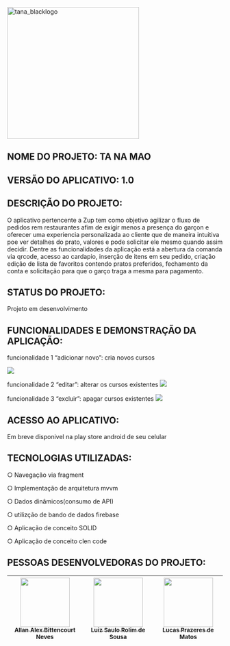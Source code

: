 <img width="308" alt="tana_blacklogo" src="https://user-images.githubusercontent.com/102183303/184753402-5a97c289-79f3-4994-83ea-1ebd4b407a9a.png">

## NOME DO PROJETO: TA NA MAO

## VERSÃO DO APLICATIVO: 1.0

## DESCRIÇÃO DO PROJETO:

O aplicativo  pertencente a Zup tem como objetivo agilizar o fluxo de pedidos rem restaurantes afim de exigir menos a presença do garçon e oferecer uma experiencia personalizada ao cliente que de maneira intuitiva poe ver detalhes do prato, valores e pode solicitar ele mesmo quando assim decidir. Dentre as funcionalidades da aplicação está a abertura da comanda via qrcode, acesso  ao cardapio,  inserção de itens em seu pedido, criação edição de lista de favoritos contendo pratos preferidos, fechamento da conta e solicitação para que o garço traga a mesma para pagamento.

## STATUS DO PROJETO:

Projeto em desenvolvimento

## FUNCIONALIDADES E DEMONSTRAÇÃO DA APLICAÇÃO:

funcionalidade 1 “adicionar novo”: cria novos cursos

<img src="public/imagens/criar.gif">

funcionalidade 2 “editar”: alterar os cursos existentes
<img src="public/imagens/editar.gif">

funcionalidade 3 “excluir”: apagar cursos existentes
<img src="public/imagens/excluir.gif">

## ACESSO AO APLICATIVO:

Em breve disponivel na play store android de seu celular

## TECNOLOGIAS UTILIZADAS:

○ Navegação via fragment

○ Implementação de arquitetura mvvm

○ Dados dinâmicos(consumo de API)

○ utilizção de bando de dados firebase

○ Aplicação de conceito SOLID

○ Aplicação de conceito clen code

## PESSOAS DESENVOLVEDORAS DO PROJETO:

| [<img src="https://avatars.githubusercontent.com/u/94246969?s=400&u=fc440c507c176ecc3e7cf8f069f9e080310f8746&v=4" width=115><br><sub>Allan Alex Bittencourt Neves</sub>](https://github.com/trimegistro3) | [<img src="https://avatars.githubusercontent.com/u/91629397?v=4](https://avatars.githubusercontent.com/u/91629397?v=4)" width=115><br><sub>Luiz Saulo Rolim de Sousa </sub>](https://github.com/luizsaulo) | [<img src="https://avatars.githubusercontent.com/u/60558571?v=4" width=115><br><sub>Lucas Prazeres de Matos</sub>](https://github.com/lucasprzm) |
| :-------------------------------------------------------------------------------------------------------------------------------------------------------------------------------------------------------: | :--------------------------------------------------------------------------------------------------------------------------------------------------------------------------------------------------------: | :----------------------------------------------------------------------------------------------------------------------------------------------: |
